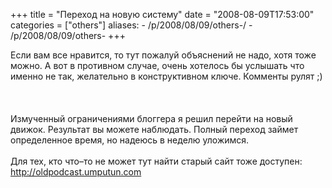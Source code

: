 +++
title = "Переход на новую систему"
date = "2008-08-09T17:53:00"
categories = ["others"]
aliases:
    - /p/2008/08/09/others-/
    - /p/2008/08/09/others-
+++


Если вам все нравится, то тут пожалуй объяснений не надо, хотя тоже можно. А вот в противном случае, очень хотелось бы услышать что именно не так, желательно в конструктивном ключе. Комменты рулят ;)<br/><br/><a name='more'></a><br/><br/>Измученный ограничениями блоггера я решил перейти на новый движок. Результат вы можете наблюдать. Полный переход займет определенное время, но надеюсь в неделю уложимся.<br/><br/>Для тех, кто что–то не может тут найти старый сайт тоже доступен: <a href="http://oldpodcast.umputun.com" target="_blank">http://oldpodcast.umputun.com</a>